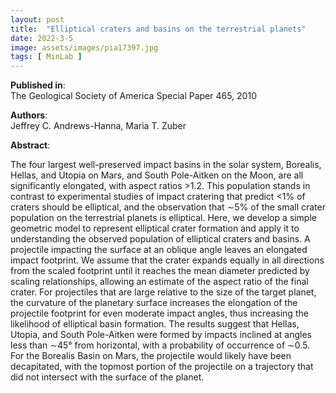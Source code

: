 ```yaml
---
layout: post
title:  "Elliptical craters and basins on the terrestrial planets"
date: 2022-3-5
image: assets/images/pia17397.jpg
tags: [ MinLab ]
---
```


**Published in**:   
The Geological Society of America Special Paper 465, 2010

**Authors**:   
Jeffrey C. Andrews-Hanna, Maria T. Zuber

**Abstract**:   

The four largest well-preserved impact basins in the solar system, Borealis, Hellas, and Utopia on Mars, and South Pole-Aitken on the Moon, are all significantly elongated, with aspect ratios >1.2. This population stands in contrast to experimental studies of impact cratering that predict <1% of craters should be elliptical, and the observation that ∼5% of the small crater population on the terrestrial planets is elliptical. Here, we develop a simple geometric model to represent elliptical crater formation and apply it to understanding the observed population of elliptical craters and basins. A projectile impacting the surface at an oblique angle leaves an elongated impact footprint. We assume that the crater expands equally in all directions from the scaled footprint until it reaches the mean diameter predicted by scaling relationships, allowing an estimate of the aspect ratio of the final crater. For projectiles that are large relative to the size of the target planet, the curvature of the planetary surface increases the elongation of the projectile footprint for even moderate impact angles, thus increasing the likelihood of elliptical basin formation. The results suggest that Hellas, Utopia, and South Pole-Aitken were formed by impacts inclined at angles less than ∼45° from horizontal, with a probability of occurrence of ∼0.5. For the Borealis Basin on Mars, the projectile would likely have been decapitated, with the topmost portion of the projectile on a trajectory that did not intersect with the surface of the planet.